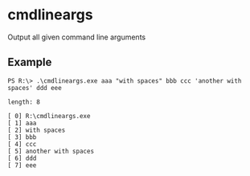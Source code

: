 # cmdlineargs
Output all given command line arguments

## Example

```
PS R:\> .\cmdlineargs.exe aaa "with spaces" bbb ccc 'another with spaces' ddd eee

length: 8

[ 0] R:\cmdlineargs.exe
[ 1] aaa
[ 2] with spaces
[ 3] bbb
[ 4] ccc
[ 5] another with spaces
[ 6] ddd
[ 7] eee
```
